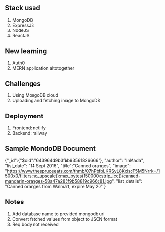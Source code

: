 ## Stack used 
1. MongoDB
1. ExpressJS
1. NodeJS
1. ReactJS

## New learning 
1. Auth0
1. MERN application altotogether

## Challenges
1. Using MongoDB cloud
1. Uploading and fetching image to MongoDB 

## Deployment 
1. Frontend: netlify
1. Backend: railway

## Sample MondoDB Document 
{"_id":{"$oid":"643964d9b3fbb93561826666"},
  "author": "InMada",
  "list_date": "14 Sept 2016",
  "title":"Canned oranges",
  "image": "https://www.thespruceeats.com/thmb/07hPbfbLKRSyL8KxisdF5M5Nrrk=/1500x0/filters:no_upscale():max_bytes(150000):strip_icc()/canned-mandarin-oranges-58a47a285f9b58819c966c81.jpg",
  "list_details": "Canned oranges from Walmart, expire May 20"
}

## Notes
1. Add database name to provided mongodb uri 
1. Convert fetched values from object to JSON format
1. Req.body not received